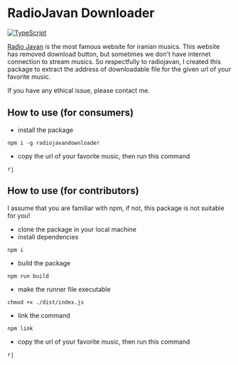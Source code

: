 # RadioJavan Downloader

[![TypeScript](https://badges.frapsoft.com/typescript/code/typescript.png?v=101)](https://github.com/ellerbrock/typescript-badges/)

[Radio Javan][radiojavan] is the most famous website for iranian musics. This website has
removed download button, but sometimes we don't have internet connection to stream musics.
So respectfully to radiojavan, I created this package to extract the address of downloadable file 
for the given url of your favorite music.

If you have any ethical issue, please contact me. 

## How to use (for consumers)
- install the package
```console
npm i -g radiojavandownloader
```
- copy the url of your favorite music, then run this command
```console
rj
```
## How to use (for contributors)

I assume that you are familiar with npm, if not, this package is not suitable for you!
- clone the package in your local machine
- install dependencies
```console
npm i
```
- build the package
```console
npm run build
```
- make the runner file executable 
```console
chmod +x ./dist/index.js
```
- link the command  
```console
npm link
```
- copy the url of your favorite music, then run this command   
```console
rj
```

[radiojavan]: https://www.radiojavan.com
